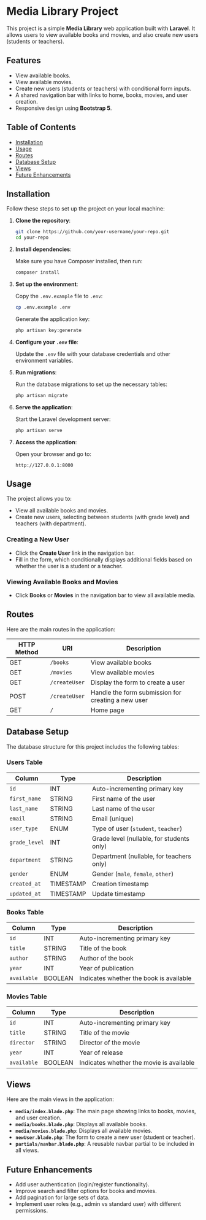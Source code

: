 # Media Library Project

This project is a simple **Media Library** web application built with **Laravel**. It allows users to view available books and movies, and also create new users (students or teachers).

## Features

- View available books.
- View available movies.
- Create new users (students or teachers) with conditional form inputs.
- A shared navigation bar with links to home, books, movies, and user creation.
- Responsive design using **Bootstrap 5**.

## Table of Contents

- [Installation](#installation)
- [Usage](#usage)
- [Routes](#routes)
- [Database Setup](#database-setup)
- [Views](#views)
- [Future Enhancements](#future-enhancements)

## Installation

Follow these steps to set up the project on your local machine:

1. **Clone the repository**:

    ```bash
    git clone https://github.com/your-username/your-repo.git
    cd your-repo
    ```

2. **Install dependencies**:

    Make sure you have Composer installed, then run:

    ```bash
    composer install
    ```

3. **Set up the environment**:

    Copy the `.env.example` file to `.env`:

    ```bash
    cp .env.example .env
    ```

    Generate the application key:

    ```bash
    php artisan key:generate
    ```

4. **Configure your `.env` file**:

    Update the `.env` file with your database credentials and other environment variables.

5. **Run migrations**:

    Run the database migrations to set up the necessary tables:

    ```bash
    php artisan migrate
    ```

6. **Serve the application**:

    Start the Laravel development server:

    ```bash
    php artisan serve
    ```

7. **Access the application**:

    Open your browser and go to:

    ```
    http://127.0.0.1:8000
    ```

## Usage

The project allows you to:
- View all available books and movies.
- Create new users, selecting between students (with grade level) and teachers (with department).

### Creating a New User

- Click the **Create User** link in the navigation bar.
- Fill in the form, which conditionally displays additional fields based on whether the user is a student or a teacher.

### Viewing Available Books and Movies

- Click **Books** or **Movies** in the navigation bar to view all available media.

## Routes

Here are the main routes in the application:

| HTTP Method | URI             | Description                     |
|-------------|-----------------|---------------------------------|
| GET         | `/books`         | View available books            |
| GET         | `/movies`        | View available movies           |
| GET         | `/createUser`    | Display the form to create a user |
| POST        | `/createUser`    | Handle the form submission for creating a new user |
| GET         | `/`              | Home page                       |

## Database Setup

The database structure for this project includes the following tables:

### Users Table

| Column       | Type    | Description                               |
|--------------|---------|-------------------------------------------|
| `id`         | INT     | Auto-incrementing primary key              |
| `first_name` | STRING  | First name of the user                     |
| `last_name`  | STRING  | Last name of the user                      |
| `email`      | STRING  | Email (unique)                             |
| `user_type`  | ENUM    | Type of user (`student`, `teacher`)        |
| `grade_level`| INT     | Grade level (nullable, for students only)  |
| `department` | STRING  | Department (nullable, for teachers only)   |
| `gender`     | ENUM    | Gender (`male`, `female`, `other`)         |
| `created_at` | TIMESTAMP | Creation timestamp                        |
| `updated_at` | TIMESTAMP | Update timestamp                          |

### Books Table

| Column       | Type    | Description                               |
|--------------|---------|-------------------------------------------|
| `id`         | INT     | Auto-incrementing primary key              |
| `title`      | STRING  | Title of the book                          |
| `author`     | STRING  | Author of the book                         |
| `year`       | INT     | Year of publication                        |
| `available`  | BOOLEAN | Indicates whether the book is available    |

### Movies Table

| Column       | Type    | Description                               |
|--------------|---------|-------------------------------------------|
| `id`         | INT     | Auto-incrementing primary key              |
| `title`      | STRING  | Title of the movie                         |
| `director`   | STRING  | Director of the movie                      |
| `year`       | INT     | Year of release                            |
| `available`  | BOOLEAN | Indicates whether the movie is available   |

## Views

Here are the main views in the application:

- **`media/index.blade.php`**: The main page showing links to books, movies, and user creation.
- **`media/books.blade.php`**: Displays all available books.
- **`media/movies.blade.php`**: Displays all available movies.
- **`newUser.blade.php`**: The form to create a new user (student or teacher).
- **`partials/navbar.blade.php`**: A reusable navbar partial to be included in all views.

## Future Enhancements

- Add user authentication (login/register functionality).
- Improve search and filter options for books and movies.
- Add pagination for large sets of data.
- Implement user roles (e.g., admin vs standard user) with different permissions.

 

